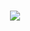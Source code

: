 <h3 align = "center"><img src="https://readme-typing-svg.herokuapp.com?color=%23F7F7F7&size=21&center=true&vCenter=true&width=650&height=100&lines=All+About+%F0%9F%91%A8%F0%9F%8F%BB%E2%80%8D%F0%9F%8E%93+Defi+%F0%9F%91%A9%E2%80%8D%F0%9F%92%BB"></h3>

